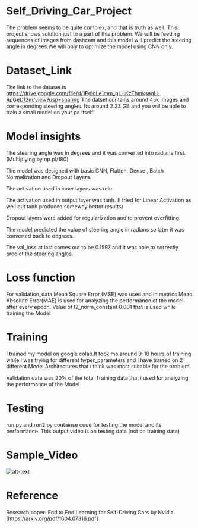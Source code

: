 # Self_Driving_Car_Project
The problem seems to be quite complex, and that is truth as well. This project shows solution just to a part of this problem. We will be feeding sequences of images from dashcam and this model will predict the steering angle in degrees.We will only to optimize the model using CNN only.
# Dataset_Link
The link to the dataset is https://drive.google.com/file/d/1PgjoLe1mm_gLHKzThmksaqH-RpGeD12m/view?usp=sharing The datset contains around 45k images and corresponding steering angles. Its around 2.23 GB and you will be able to train a small model on your pc itself.
# Model insights
The steering angle was in degrees and it was converted into radians first.(Multiplying by np.pi/180)

The model was designed with basic CNN, Flatten, Dense , Batch Normalization and Dropout Layers.

The activation used in inner layers was relu

The activation used in output layer was tanh. (I tried for Linear Activation as well but tanh produced someway better results)

Dropout layers were added for regularization and to prevent overfitting.

The model predicted the value of steering angle in radians so later it was converted back to degrees.

The val_loss at last comes out to be 0.1597 and it was able to correctly predict the steering angles.

# Loss function
For validation_data Mean Square Error (MSE) was used and in metrics Mean Absolute Error(MAE) is used for analyzing the performance of the model after every epoch.
Value of l2_norm_constant 0.001 that is used while training the Model

# Training
I trained my model on google colab.It took me around 9-10 hours of training while I was trying for different hyper_parameters and I have trained on 2 different Model Architectures that i think was most suitable for the problem.

Validation data was 20% of the total Training data that i used for analyzing the performance of the Model

# Testing

run.py and run2.py containse code for testing the model and its performance. This output video is on testing data (not on training data)

# Sample_Video
![alt-text](https://github.com/2000aman/Self_Driving_Car_Project/blob/master/Self_Driving_Car_Video.gif)

# Reference
 Research paper: End to End Learning for Self-Driving Cars by Nvidia. [https://arxiv.org/pdf/1604.07316.pdf]
